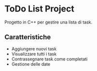 # ToDo List Project

Progetto in C++ per gestire una lista di task.

## Caratteristiche

- Aggiungere nuovi task
- Visualizzare tutti i task
- Contrassegnare task come completati
- Gestione delle date
